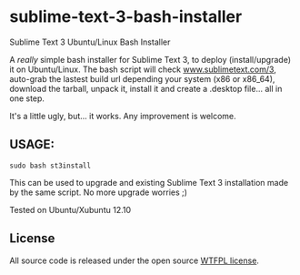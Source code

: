 sublime-text-3-bash-installer
=============================

Sublime Text 3 Ubuntu/Linux Bash Installer

A *really* simple bash installer for Sublime Text 3, to deploy (install/upgrade) it on Ubuntu/Linux.
The bash script will check www.sublimetext.com/3, auto-grab the lastest build url depending your system (x86 or x86_64), download the tarball, unpack it, install it and create a .desktop file... all in one step.

It's a little ugly, but... it works.
Any improvement is welcome.

## USAGE:
```
sudo bash st3install
```

This can be used to upgrade and existing Sublime Text 3 installation made by the same script.
No more upgrade worries ;)

Tested on Ubuntu/Xubuntu 12.10

## License

All source code is released under the open source [WTFPL license](http://en.wikipedia.org/wiki/WTFPL).

